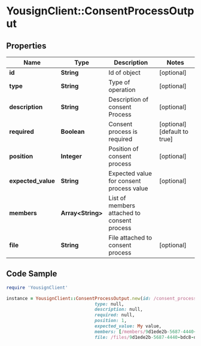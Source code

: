 # YousignClient::ConsentProcessOutput

## Properties

Name | Type | Description | Notes
------------ | ------------- | ------------- | -------------
**id** | **String** | Id of object | [optional] 
**type** | **String** | Type of operation | [optional] 
**description** | **String** | Description of consent Process | [optional] 
**required** | **Boolean** | Consent process is required | [optional] [default to true]
**position** | **Integer** | Position of consent process | [optional] 
**expected_value** | **String** | Expected value for consent process value | [optional] 
**members** | **Array&lt;String&gt;** | List of members attached to consent process | 
**file** | **String** | File attached to consent process | [optional] 

## Code Sample

```ruby
require 'YousignClient'

instance = YousignClient::ConsentProcessOutput.new(id: /consent_processes/9d1ede2b-5687-4440-bdc8-dd0bc64f668c,
                                 type: null,
                                 description: null,
                                 required: null,
                                 position: 1,
                                 expected_value: My value,
                                 members: [/members/9d1ede2b-5687-4440-bdc8-dd0bc64f664f],
                                 file: /files/9d1ede2b-5687-4440-bdc8-dd0bc64f664f)
```


